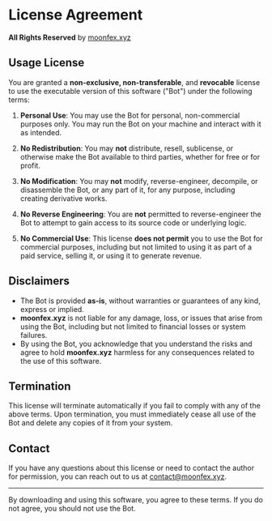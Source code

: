 # License Agreement

**All Rights Reserved** by [moonfex.xyz](https://moonflex.xyz/)

## Usage License
You are granted a **non-exclusive, non-transferable**, and **revocable** license to use the executable version of this software ("Bot") under the following terms:

1. **Personal Use**: You may use the Bot for personal, non-commercial purposes only. You may run the Bot on your machine and interact with it as intended.

2. **No Redistribution**: You may **not** distribute, resell, sublicense, or otherwise make the Bot available to third parties, whether for free or for profit.

3. **No Modification**: You may **not** modify, reverse-engineer, decompile, or disassemble the Bot, or any part of it, for any purpose, including creating derivative works.

4. **No Reverse Engineering**: You are **not** permitted to reverse-engineer the Bot to attempt to gain access to its source code or underlying logic.

5. **No Commercial Use**: This license **does not permit** you to use the Bot for commercial purposes, including but not limited to using it as part of a paid service, selling it, or using it to generate revenue.

## Disclaimers
- The Bot is provided **as-is**, without warranties or guarantees of any kind, express or implied. 
- **moonfex.xyz** is not liable for any damage, loss, or issues that arise from using the Bot, including but not limited to financial losses or system failures.
- By using the Bot, you acknowledge that you understand the risks and agree to hold **moonfex.xyz** harmless for any consequences related to the use of this software.

## Termination
This license will terminate automatically if you fail to comply with any of the above terms. Upon termination, you must immediately cease all use of the Bot and delete any copies of it from your system.

## Contact
If you have any questions about this license or need to contact the author for permission, you can reach out to us at [contact@moonfex.xyz](mailto:contact@moonfex.xyz).

---

By downloading and using this software, you agree to these terms. If you do not agree, you should not use the Bot.
